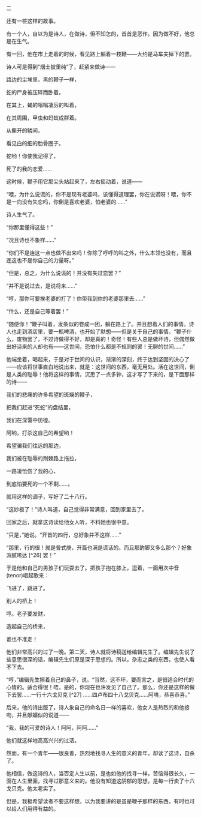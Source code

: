 二

  

还有一桩这样的故事。

有一个人，自以为是诗人，在做诗，但不知怎的，首首是恶作。因为做不好，他总是在生气。

有一回，他在市上走着的时候，看见路上躺着一枝鞭——大约是马车夫掉下的罢。

诗人可是得到“烟士披里纯”了，赶紧来做诗——

  

路边的尘埃里，黑的鞭子一样，

蛇的尸身被压碎而卧着。

在其上，蝇的嗡嗡凄厉的叫着，

在其周围，甲虫和蚂蚁成群着。

  

从撕开的鳞间，

看见白的细的肋骨圈子。

蛇哟！你使我记得了，

死了的我的恋爱……

  

这时候，鞭子用它那尖头站起来了，左右摇动着，说道——

“喂，为什么说谎的，你不是现有老婆吗，该懂得道理罢，你在说谎呀！喂，你不是一向没有失恋吗，你倒是喜欢老婆，怕老婆的……”

诗人生气了。

“你那里懂得这些！”

“况且诗也不象样……”

“你们不是连这一点也做不出来吗！你除了呼呼的叫之外，什么本领也没有，而且连这也不是你自己的力量呀。”

“但是，总之，为什么说谎的！并没有失过恋罢？”

“并不是说过去，是说将来……”

“哼，那你可要挨老婆的打了！你带我到你的老婆那里去……”

“什么，还是自己等着罢！”

“随便你！”鞭子叫着，发条似的卷成一团，躺在路上了。并且想着人们的事情。诗人也走到酒店里，要一瓶啤酒，也开始了默想——但是关于自己的事情。“鞭子什么，废物罢了，不过诗做得不好，却是真的！奇怪！有些人总是做坏诗，但偶然做出好诗来的人却也有——这世间，恐怕什么都是不规则的罢！无聊的世间……”

他端坐着，喝起来，于是对于世间的认识，渐渐的深刻，终于达到坚固的决心了——应该将世事直白地说出来，就是：这世间的东西，毫无用处。活在这世间，倒是人类的耻辱！他将这样的事情，沉思了一点多钟，这才写了下来的，是下面那样的诗——

  

我们的悲痛的许多希望的斑斓的鞭子，

把我们赶进“死蛇”的盘结里，

我们在深霭中彷徨。

阿哟，打杀这自己的希望哟！

  

希望骗我们往远的那边，

我们被在耻辱的荆棘路上拖拉，

一路凄怆伤了我的心，

到底怕要死的一个不剩……。

  

就用这样的调子，写好了二十八行。

“这妙极了！”诗人叫道，自己觉得非常满意，回到家里去了。

回家之后，就拿这诗读给他女人听，不料她也很中意。

“只是，”她说。“开首的四行，总好象并不这样……”

“那里，行的很！就是普式庚，开篇也满是谎话的。而且那韵脚又多么那个？好象派腻唏达 [^26] 罢！”

于是他和自己的男孩子们玩耍去了。把孩子抱在膝上，逗着，一面用次中音(tenor)唱起歌来：

  

飞进了，跳进了。

别人的桥上！

哼。老子要发财，

造起自己的桥来，

谁也不准走！

  

他们非常高兴的过了一晚。第二天，诗人就将诗稿送给编辑先生了。编辑先生说了些意思很深的话，编辑先生们原是深于思想的。所以，杂志之类的东西，也使人看不下去。

“哼，”编辑先生擦着自己的鼻子，说。“当然，这不坏，要而言之，是很适合时代的心情的。适合得很！唔，是的，你现在也许发见了自己了。那么，你还是这样的做下去罢……一行十六戈贝克 [^27] ……四卢布四十八戈贝克……阿唷，恭喜恭喜。”

后来，他的诗出版了，诗人象自己的命名日一样的喜欢，他女人是热烈的和他接吻，并且献媚似的说道——

“我，我的可爱的诗人！阿阿，阿阿……”

他们就这样地高高兴兴的过活。

然而，有一个青年——很良善，热烈地找寻人生的意义的青年，却读了这诗，自杀了。

他相信，做这诗的人，当否定人生以前，是也如他的找寻一样，苦恼得很长久，一面在人生里面，找寻过那意义来的。他没有知道这阴郁的思想，是每一行卖了十六戈贝克。他太老实了。

但是，我极希望读者不要这样想，以为我要讲的是虽是鞭子那样的东西，有时也可以给人们用得有益的。